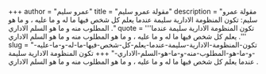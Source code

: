 +++
author = "عمرو سليم"
title = "مقولة عمرو سليم"
description = "مقولة عمرو سليم: تكون المنظومة الادارية سليمة عندما يعلم كل شخص فيها ما له و ما عليه ، و ما هو المطلوب منه و ما هو السلم الاداري ."
quote = '''تكون المنظومة الادارية سليمة عندما يعلم كل شخص فيها ما له و ما عليه ، و ما هو المطلوب منه و ما هو السلم الاداري .''' 
slug = "تكون-المنظومة-الادارية-سليمة-عندما-يعلم-كل-شخص-فيها-ما-له-و-ما-عليه--و-ما-هو-المطلوب-منه-و-ما-هو-السلم-الاداري-"
+++
تكون المنظومة الادارية سليمة عندما يعلم كل شخص فيها ما له و ما عليه ، و ما هو المطلوب منه و ما هو السلم الاداري .
